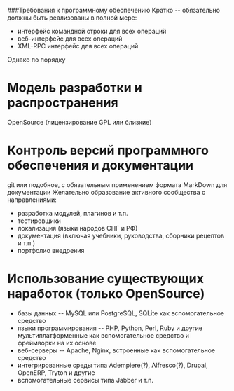 ###Требования к программному обеспечению
Кратко -- обязательно должны быть реализованы в полной мере:
- интерфейс командной строки для всех операций
- веб-интерфейс для всех операций
- XML-RPC интерфейс для всех операций

Однако по порядку

Модель разработки и распространения
=======================

OpenSource (лицензирование GPL или близкие)

Контроль версий программного обеспечения и документации
=========================

git или подобное, с обязательным применением формата MarkDown для документации
Желательно образование активного сообщества с направлениями:

- разработка модулей, плагинов и т.п.
- тестировщики
- локализация (языки народов СНГ и РФ)
- документация (включая учебники, руководства, сборники рецептов и т.п.)
- портфолио внедрения

Использование существующих наработок (только OpenSource)
================

- базы данных -- MySQL или PostgreSQL, SQLite как вспомогательное средство
- языки программирования -- PHP, Python, Perl, Ruby и другие мультиплатформенные как вспомогательное средство и фреймворки на их основе
- веб-серверы -- Apache, Nginx, встроенные как вспомогательное средство
- интегрированные среды типа Adempiere(?), Alfresco(?), Drupal, OpenERP, Tryton и другие
- вспомогательные сервисы типа Jabber и т.п.
